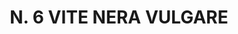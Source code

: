 ---
title: "N. 6 VITE NERA VULGARE"
plant-name: "N. 6"
plant-number: "006"
plant-xml: "/assets/xml/plant006.xml"
plant-img1: "/assets/img/plant006_verso.jpg"
plant-img2: "/assets/img/plant006.jpg"
plant-title: "N. 6 VITE NERA VULGARE"
plant-taxon-link: "http://www.worldfloraonline.org/taxon/wfo-0000610944"
plant-taxon-link: "[Clematis Viticella L.]"
layout: single-xml
---